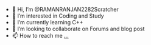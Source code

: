 - 👋 Hi, I’m @RAMANRANJAN2282Scratcher
- 👀 I’m interested in Coding and Study
- 🌱 I’m currently learning C++
- 💞️ I’m looking to collaborate on Forums and blog post
- 📫 How to reach me [...](https://scratch.mit.edu/users/RAMANRANJAN2282/)

<!---
RAMANRANJAN2282Scratcher/RAMANRANJAN2282Scratcher is a ✨ special ✨ repository because its `README.md` (this file) appears on your GitHub profile.
You can click the Preview link to take a look at your changes.
--->
